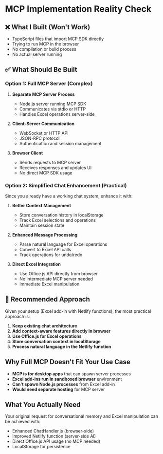 # MCP Implementation Reality Check

## ❌ What I Built (Won't Work)
- TypeScript files that import MCP SDK directly
- Trying to run MCP in the browser
- No compilation or build process
- No actual server running

## ✅ What Should Be Built

### Option 1: Full MCP Server (Complex)
1. **Separate MCP Server Process**
   - Node.js server running MCP SDK
   - Communicates via stdio or HTTP
   - Handles Excel operations server-side
   
2. **Client-Server Communication**
   - WebSocket or HTTP API
   - JSON-RPC protocol
   - Authentication and session management

3. **Browser Client**
   - Sends requests to MCP server
   - Receives responses and updates UI
   - No direct MCP SDK usage

### Option 2: Simplified Chat Enhancement (Practical)
Since you already have a working chat system, enhance it with:

1. **Better Context Management**
   - Store conversation history in localStorage
   - Track Excel selections and operations
   - Maintain session state

2. **Enhanced Message Processing**
   - Parse natural language for Excel operations
   - Convert to Excel API calls
   - Track operations for undo/redo

3. **Direct Excel Integration**
   - Use Office.js API directly from browser
   - No intermediate MCP server needed
   - Immediate Excel manipulation

## 🎯 Recommended Approach

Given your setup (Excel add-in with Netlify functions), the most practical approach is:

1. **Keep existing chat architecture**
2. **Add context-aware features directly in browser**
3. **Use Office.js for Excel operations**
4. **Store conversation context in localStorage**
5. **Process natural language in the Netlify function**

## Why Full MCP Doesn't Fit Your Use Case

- **MCP is for desktop apps** that can spawn server processes
- **Excel add-ins run in sandboxed browser** environment
- **Can't spawn Node.js processes** from Excel add-in
- **Would need separate hosting** for MCP server

## What You Actually Need

Your original request for conversational memory and Excel manipulation can be achieved with:
- Enhanced ChatHandler.js (browser-side)
- Improved Netlify function (server-side AI)
- Direct Office.js API usage (no MCP needed)
- LocalStorage for persistence